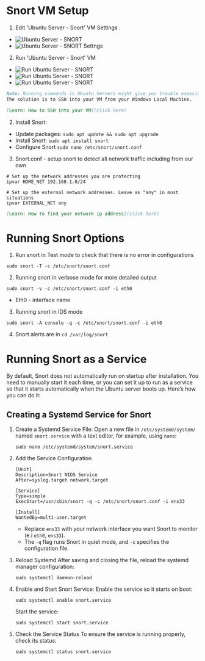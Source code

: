 # Snort VM Setup

1. Edit 'Ubuntu Server - Snort' VM Settings .
- ![Ubuntu Server - SNORT](2.png)
- ![Ubuntu Server - SNORT Settngs](3.png)

2. Run 'Ubuntu Server - Snort' VM
- ![Run Ubuntu Server - SNORT](4.png)
- ![Run Ubuntu Server - SNORT](5.png)
- ![Run Ubuntu Server - SNORT](6.png)

```markdown
Note: Running commands in Ubuntu Servers might give you trouble especially when you want to copy paste text and scroll on the logs.
The solution is to SSH into your VM from your Windows Local Machine.

[Learn: How to SSH into your VM](click here)
```
2. Install Snort:
- Update packages: `sudo apt update && sudo apt upgrade`
- Install Snort: `sudo apt install snort`
- Configure Snort `sudo nano /etc/snort/snort.conf`

3. Snort.conf - setup snort to detect all network traffic including from our own
```
# Set up the network addresses you are protecting
ipvar HOME_NET 192.168.1.0/24

# Set up the external network addresses. Leave as "any" in most situations
ipvar EXTERNAL_NET any

```

```markdown
[Learn: How to find your network ip address](click here)
```


# Running Snort Options
1. Run snort in Test mode to check that there is no error in configurations
	
```
sudo snort -T -c /etc/snort/snort.conf
```

2. Running snort in verbose mode for more detailed output
```
sudo snort -v -c /etc/snort/snort.conf -i eth0
```
- Eth0 - interface name
3. Running snort in IDS mode
```
sudo snort -A console -q -c /etc/snort/snort.conf -i eth0
```
4. Snort alerts are in `cd /var/log/snort`

# Running Snort as a Service
By default, Snort does not automatically run on startup after installation. You need to manually start it each time, or you can set it up to run as a service so that it starts automatically when the Ubuntu server boots up. Here’s how you can do it:

## Creating a Systemd Service for Snort

1. Create a Systemd Service File: 
	Open a new file in `/etc/systemd/system/` named `snort.service` with a text editor, for example, using `nano`:
    ```
	sudo nano /etc/systemd/system/snort.service
	``` 
     
2. Add the Service Configuration
	```
	[Unit]
	Description=Snort NIDS Service
	After=syslog.target network.target

	[Service]
	Type=simple
	ExecStart=/usr/sbin/snort -q -c /etc/snort/snort.conf -i ens33

	[Install]
	WantedBy=multi-user.target
	```
   - Replace `ens33` with your network interface you want Snort to monitor (e.i `eth0`, `ens33`).
   - The `-q` flag runs Snort in quiet mode, and `-c` specifies the configuration file.

3. Reload Systemd
	After saving and closing the file, reload the systemd manager configuration:
	```
	sudo systemctl daemon-reload
	```

4. Enable and Start Snort Service:
	Enable the service so it starts on boot:
	```
 	sudo systemctl enable snort.service
	```
    
	Start the service:
    ```
	sudo systemctl start snort.service
	```
     
5. Check the Service Status
	To ensure the service is running properly, check its status:
	```
	sudo systemctl status snort.service
	```
    
